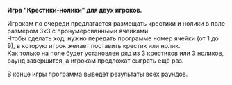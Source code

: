 **Игра "Крестики-нолики" для двух игроков.**  
  
Игрокам по очереди предлагается размещать крестики и нолики в поле размером 3х3 с пронумерованными ячейками.  
Чтобы сделать ход, нужно передать программе номер ячейки (от 1 до 9), в которую игрок желает поставить крестик или нолик.  
Как только на поле будет установлен ряд из 3 крестиков или 3 ноликов, раунд завершится, а игрокам предложат сыграть ещё раз.
  
В конце игры программа выведет результаты всех раундов.  

